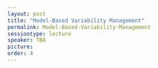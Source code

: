 ```yaml
---
layout: post
title: "Model-Based Variability Management"
permalink: Model-Based-Variability-Management
sessiontype: lecture
speaker: TBA
picture: 
order: 4
---
```



